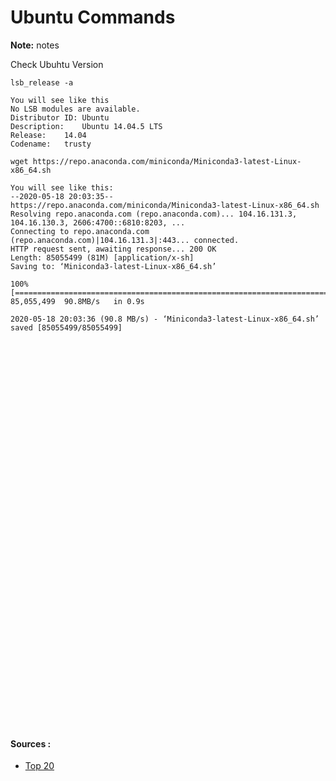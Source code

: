 # Ubuntu Commands

**Note:** notes



Check Ubuhtu Version
```
lsb_release -a

You will see like this
No LSB modules are available.
Distributor ID:	Ubuntu
Description:	Ubuntu 14.04.5 LTS
Release:	14.04
Codename:	trusty
```





```
wget https://repo.anaconda.com/miniconda/Miniconda3-latest-Linux-x86_64.sh

You will see like this:
--2020-05-18 20:03:35--  https://repo.anaconda.com/miniconda/Miniconda3-latest-Linux-x86_64.sh
Resolving repo.anaconda.com (repo.anaconda.com)... 104.16.131.3, 104.16.130.3, 2606:4700::6810:8203, ...
Connecting to repo.anaconda.com (repo.anaconda.com)|104.16.131.3|:443... connected.
HTTP request sent, awaiting response... 200 OK
Length: 85055499 (81M) [application/x-sh]
Saving to: ‘Miniconda3-latest-Linux-x86_64.sh’

100%[================================================================================================================================================================>] 85,055,499  90.8MB/s   in 0.9s

2020-05-18 20:03:36 (90.8 MB/s) - ‘Miniconda3-latest-Linux-x86_64.sh’ saved [85055499/85055499]
```





```

```





```

```





```

```





```

```





```

```





```

```





```

```





```

```





```

```





```

```





```

```





```

```





```

```





```

```





```

```





```

```





```

```





```

```





```

```





```

```





```

```





```

```





```

```





```

```





```

```





```

```





```

```





```

```





```

```





```

```





```

```





```

```





```

```





```

```





```

```





```

```





```

```





```

```





```

```





```

```





```

```





```

```





```

```





```

```





```

```



#### Sources :

  * [Top 20]([file](https://techlog360.com/basic-ubuntu-commands-terminal-shortcuts-linux-beginner/))
